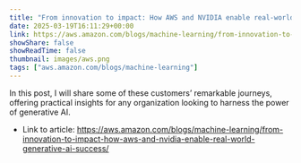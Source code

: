 ```yaml
---
title: "From innovation to impact: How AWS and NVIDIA enable real-world generative AI success"
date: 2025-03-19T16:11:29+00:00
link: https://aws.amazon.com/blogs/machine-learning/from-innovation-to-impact-how-aws-and-nvidia-enable-real-world-generative-ai-success/
showShare: false
showReadTime: false
thumbnail: images/aws.png
tags: ["aws.amazon.com/blogs/machine-learning"]
---
```

In this post, I will share some of these customers’ remarkable journeys, offering practical insights for any organization looking to harness the power of generative AI.

- Link to article: https://aws.amazon.com/blogs/machine-learning/from-innovation-to-impact-how-aws-and-nvidia-enable-real-world-generative-ai-success/